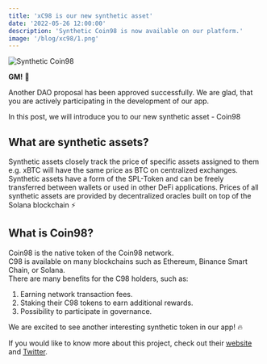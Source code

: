 ```yaml
---
title: 'xC98 is our new synthetic asset'
date: '2022-05-26 12:00:00'
description: 'Synthetic Coin98 is now available on our platform.'
image: '/blog/xc98/1.png'
---
```


![Synthetic Coin98](/blog/xc98/2.png 'horizontal')

**GM!** 👋

Another DAO proposal has been approved successfully.
We are glad, that you are actively participating in the development of our app.

In this post, we will introduce you to our new synthetic asset - Coin98

## What are synthetic assets?

Synthetic assets closely track the price of specific assets assigned to them e.g. xBTC will have the same price as BTC on centralized exchanges. Synthetic assets have a form of the SPL-Token and can be freely transferred between wallets or used in other DeFi applications. Prices of all synthetic assets are provided by decentralized oracles built on top of the Solana blockchain ⚡

## What is Coin98?

Coin98 is the native token of the Coin98 network.  
C98 is available on many blockchains such as Ethereum, Binance Smart Chain, or Solana.  
There are many benefits for the C98 holders, such as:

1. Earning network transaction fees.
2. Staking their C98 tokens to earn additional rewards.
3. Possibility to participate in governance.

We are excited to see another interesting synthetic token in our app! 🔥

If you would like to know more about this project, check out their [website](https://coin98.com/) and [Twitter](https://twitter.com/coin98_wallet).
